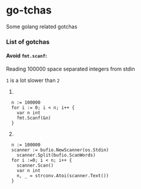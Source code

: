# go-tchas
Some golang related gotchas

### List of gotchas

#### Avoid `fmt.scanf`: 

Reading 100000 space separated integers from stdin

`1` is a lot slower than `2`

1. 

```
  n := 100000
  for i := 0; i < n; i++ {
    var n int
    fmt.Scanf(&n)
  }

```

2. 

```
  n := 100000
  scanner := bufio.NewScanner(os.Stdin)
	scanner.Split(bufio.ScanWords)
  for i :=0; i < n; i++ {
    scanner.Scan()
    var n int
    n, _ = strconv.Atoi(scanner.Text())
  }

```